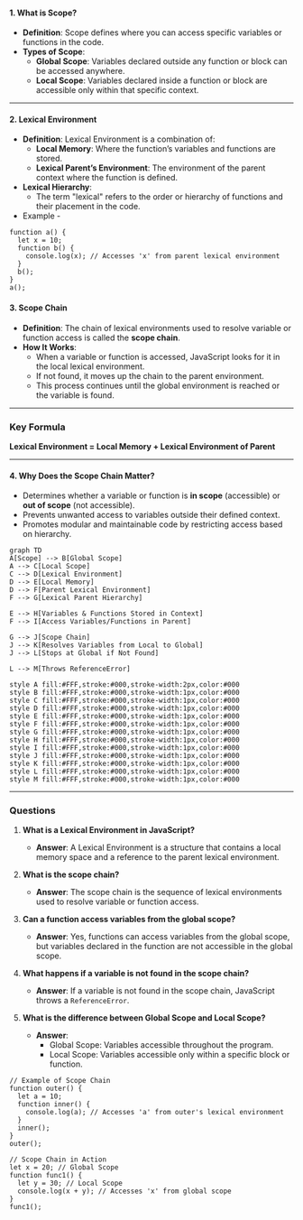 #### **1. What is Scope?**

- **Definition**: Scope defines where you can access specific variables or functions in the code.
- **Types of Scope**:
    - **Global Scope**: Variables declared outside any function or block can be accessed anywhere.
    - **Local Scope**: Variables declared inside a function or block are accessible only within that specific context.

---

#### **2. Lexical Environment**

- **Definition**: Lexical Environment is a combination of:
    - **Local Memory**: Where the function’s variables and functions are stored.
    - **Lexical Parent’s Environment**: The environment of the parent context where the function is defined.
- **Lexical Hierarchy**:
    - The term "lexical" refers to the order or hierarchy of functions and their placement in the code.
- Example - 
```
function a() {
  let x = 10;
  function b() {
    console.log(x); // Accesses 'x' from parent lexical environment
  }
  b();
}
a();
```
#### **3. Scope Chain**

- **Definition**: The chain of lexical environments used to resolve variable or function access is called the **scope chain**.
- **How It Works**:
    - When a variable or function is accessed, JavaScript looks for it in the local lexical environment.
    - If not found, it moves up the chain to the parent environment.
    - This process continues until the global environment is reached or the variable is found.
----
### **Key Formula**

**Lexical Environment = Local Memory + Lexical Environment of Parent**

----
#### **4. Why Does the Scope Chain Matter?**

- Determines whether a variable or function is **in scope** (accessible) or **out of scope** (not accessible).
- Prevents unwanted access to variables outside their defined context.
- Promotes modular and maintainable code by restricting access based on hierarchy.

```mermaid 
graph TD
A[Scope] --> B[Global Scope]
A --> C[Local Scope]
C --> D[Lexical Environment]
D --> E[Local Memory]
D --> F[Parent Lexical Environment]
F --> G[Lexical Parent Hierarchy]

E --> H[Variables & Functions Stored in Context]
F --> I[Access Variables/Functions in Parent]

G --> J[Scope Chain]
J --> K[Resolves Variables from Local to Global]
J --> L[Stops at Global if Not Found]

L --> M[Throws ReferenceError]

style A fill:#FFF,stroke:#000,stroke-width:2px,color:#000
style B fill:#FFF,stroke:#000,stroke-width:1px,color:#000
style C fill:#FFF,stroke:#000,stroke-width:1px,color:#000
style D fill:#FFF,stroke:#000,stroke-width:1px,color:#000
style E fill:#FFF,stroke:#000,stroke-width:1px,color:#000
style F fill:#FFF,stroke:#000,stroke-width:1px,color:#000
style G fill:#FFF,stroke:#000,stroke-width:1px,color:#000
style H fill:#FFF,stroke:#000,stroke-width:1px,color:#000
style I fill:#FFF,stroke:#000,stroke-width:1px,color:#000
style J fill:#FFF,stroke:#000,stroke-width:1px,color:#000
style K fill:#FFF,stroke:#000,stroke-width:1px,color:#000
style L fill:#FFF,stroke:#000,stroke-width:1px,color:#000
style M fill:#FFF,stroke:#000,stroke-width:1px,color:#000

```

---
### **Questions**

1. **What is a Lexical Environment in JavaScript?**
    
    - **Answer**: A Lexical Environment is a structure that contains a local memory space and a reference to the parent lexical environment.
2. **What is the scope chain?**

    - **Answer**: The scope chain is the sequence of lexical environments used to resolve variable or function access.
3. **Can a function access variables from the global scope?**
    
    - **Answer**: Yes, functions can access variables from the global scope, but variables declared in the function are not accessible in the global scope.
4. **What happens if a variable is not found in the scope chain?**
    
    - **Answer**: If a variable is not found in the scope chain, JavaScript throws a `ReferenceError`.
5. **What is the difference between Global Scope and Local Scope?**
    
    - **Answer**:
        - Global Scope: Variables accessible throughout the program.
        - Local Scope: Variables accessible only within a specific block or function.

```
// Example of Scope Chain
function outer() {
  let a = 10;
  function inner() {
    console.log(a); // Accesses 'a' from outer's lexical environment
  }
  inner();
}
outer();

// Scope Chain in Action
let x = 20; // Global Scope
function func1() {
  let y = 30; // Local Scope
  console.log(x + y); // Accesses 'x' from global scope
}
func1();

```

